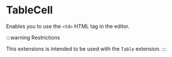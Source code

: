# TableCell

Enables you to use the `<td>` HTML tag in the editor.

:::warning Restrictions

This extensions is intended to be used with the `Table` extension.
:::
